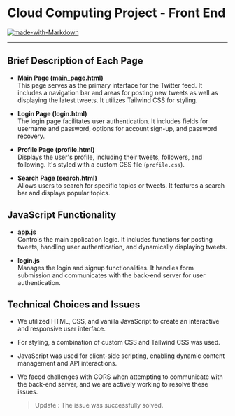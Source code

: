 # Cloud Computing Project - Front End

[![made-with-Markdown](https://img.shields.io/badge/Made%20with-Markdown-1f425f.svg)](http://commonmark.org)

---

## Brief Description of Each Page

* **Main Page (main_page.html)**  
  This page serves as the primary interface for the Twitter feed. It includes a navigation bar and areas for posting new tweets as well as displaying the latest tweets. It utilizes Tailwind CSS for styling.

* **Login Page (login.html)**  
  The login page facilitates user authentication. It includes fields for username and password, options for account sign-up, and password recovery.

* **Profile Page (profile.html)**  
  Displays the user's profile, including their tweets, followers, and following. It's styled with a custom CSS file (`profile.css`).

* **Search Page (search.html)**  
  Allows users to search for specific topics or tweets. It features a search bar and displays popular topics.

## JavaScript Functionality

* **app.js**  
  Controls the main application logic. It includes functions for posting tweets, handling user authentication, and dynamically displaying tweets.

* **login.js**  
  Manages the login and signup functionalities. It handles form submission and communicates with the back-end server for user authentication.

## Technical Choices and Issues

* We utilized HTML, CSS, and vanilla JavaScript to create an interactive and responsive user interface.
* For styling, a combination of custom CSS and Tailwind CSS was used.
* JavaScript was used for client-side scripting, enabling dynamic content management and API interactions.
* We faced challenges with CORS when attempting to communicate with the back-end server, and we are actively working to resolve these issues.

  > Update : The issue was successfully solved.

